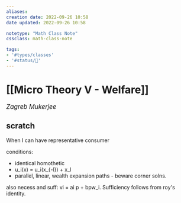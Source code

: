 ```yaml
---
aliases:
creation date: 2022-09-26 10:58
date updated: 2022-09-26 10:58

notetype: "Math Class Note"
cssclass: math-class-note

tags: 
- '#types/classes'
- '#status/🚧'
---
```


# [[Micro Theory V - Welfare]]
<span style = "font-size:120%"><i >Zagreb Mukerjee </i></span>




## scratch

When I can have representative consumer

conditions:
- identical homothetic
- u_i(x) = u_i(x_{-l}) + x_l
- parallel, linear, wealth expansion paths - beware corner solns. 

also necess and suff: vi = ai p + bpw_i. Sufficiency follows from roy's identity. 